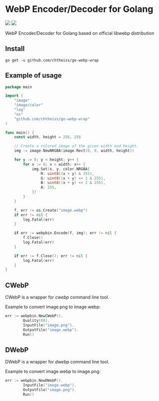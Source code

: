 # WebP Encoder/Decoder for Golang

[![](https://img.shields.io/badge/docs-godoc-blue.svg)](https://godoc.org/github.com/chtheiss/go-webp-wrap)
[![](https://circleci.com/gh/chtheiss/go-webp-wrap.png?circle-token=ebaa6a739ac4dc96dcb167e0700dcc699409f672)](https://circleci.com/gh/chtheiss/go-webp-wrap)

WebP Encoder/Decoder for Golang based on official libwebp distribution

## Install

```go get -u github.com/chtheiss/go-webp-wrap```



## Example of usage

```go
package main

import (
	"image"
	"image/color"
	"log"
	"os"
	"github.com/chtheiss/go-webp-wrap"
)

func main() {
	const width, height = 256, 256

	// Create a colored image of the given width and height.
	img := image.NewNRGBA(image.Rect(0, 0, width, height))

	for y := 0; y < height; y++ {
		for x := 0; x < width; x++ {
			img.Set(x, y, color.NRGBA{
				R: uint8((x + y) & 255),
				G: uint8((x + y) << 1 & 255),
				B: uint8((x + y) << 2 & 255),
				A: 255,
			})
		}
	}

	f, err := os.Create("image.webp")
	if err != nil {
		log.Fatal(err)
	}

	if err := webpbin.Encode(f, img); err != nil {
		f.Close()
		log.Fatal(err)
	}

	if err := f.Close(); err != nil {
		log.Fatal(err)
	}
}
```

## CWebP

CWebP is a wrapper for *cwebp* command line tool.

Example to convert image.png to image.webp:

```go
err := webpbin.NewCWebP().
		Quality(80).
		InputFile("image.png").
		OutputFile("image.webp").
		Run()
```

## DWebP

DWebP is a wrapper for *dwebp* command line tool.

Example to convert image.webp to image.png:

```go
err := webpbin.NewDWebP().
		InputFile("image.webp").
		OutputFile("image.png").
		Run()
```
